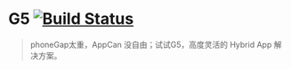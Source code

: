 # G5 [![Build Status](https://api.travis-ci.org/plusmancn/G5.svg?branch=master)](https://travis-ci.org/plusmancn/G5)

>phoneGap太重，AppCan 没自由；试试G5，高度灵活的 Hybrid App 解决方案。
